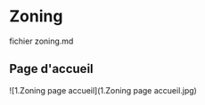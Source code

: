 # Zoning

fichier zoning.md

## Page d'accueil

![1.Zoning page accueil](1.Zoning page accueil.jpg)
